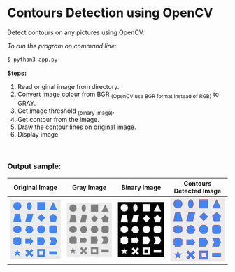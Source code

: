 # Contours Detection using OpenCV

Detect contours on any pictures using OpenCV.

_To run the program on command line:_

```sh
$ python3 app.py
```

**Steps:**

1. Read original image from directory.
2. Convert image colour from BGR <sub>(OpenCV use BGR format instead of RGB)</sub> to GRAY.
3. Get image threshold <sub>(binary image)</sub>.
4. Get contour from the image.
5. Draw the contour lines on original image.
6. Display image.

</br>

### Output sample:

| Original Image                         | Gray Image                       | Binary Image                       | Contours Detected Image            |
| -------------------------------------- | -------------------------------- | ---------------------------------- | ---------------------------------- |
| ![origin-thumbnail](/images/shape.jpg) | ![g-thumbnail](/images/gray.jpg) | ![b-thumbnail](/images/binary.jpg) | ![o-thumbnail](/images/output.jpg) |

